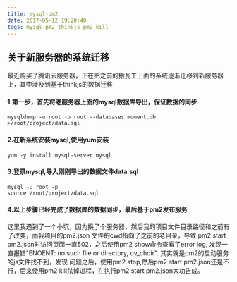 ```yaml
---
title: mysql-pm2
date: 2017-05-12 19:20:40
tags: mysql pm2 thinkjs pm2 kill
---
```

## 关于新服务器的系统迁移

最近购买了腾讯云服务器，正在把之前的搬瓦工上面的系统逐渐迁移到新服务器上，其中涉及到基于thinkjs的数据迁移

#### 1.第一步，首先将老服务器上面的mysql数据库导出，保证数据的同步
```
mysqldump -u root -p root --databases moment.db >/root/project/data.sql
```

#### 2.在新系统安装mysql,使用yum安装
```
yum -y install mysql-server mysql
```

#### 3.登录mysql,导入刚刚导出的数据文件data.sql
```
mysql -u root -p
source /root/project/data.sql
```

#### 4.以上步骤已经完成了数据库的数据同步，最后基于pm2发布服务

这里我遇到了一个小坑，因为换了个服务器，然后我的项目文件目录路径和之前有了改变，而我项目的pm2.json
文件的cwd指向了之前的老目录，导致 pm2 start pm2.json时访问页面一直502，之后使用pm2 show命令查看了error log,
发现一直报错"ENOENT: no such file or directory, uv_chdir". 其实就是pm2的启动服务的js文件找不到，发现
问题之后，使用pm2 stop,然后pm2 start pm2.json还是不行，后来使用pm2 kill杀掉进程，在执行pm2 start pm2.json大功告成。
